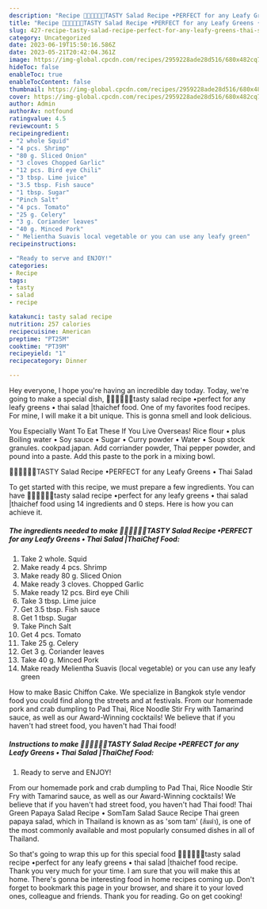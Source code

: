 ```yaml
---
description: "Recipe 👩🏽‍🍳👩🏻‍🍳TASTY Salad Recipe •PERFECT for any Leafy Greens • Thai Salad |ThaiChef Food the Delicious"
title: "Recipe 👩🏽‍🍳👩🏻‍🍳TASTY Salad Recipe •PERFECT for any Leafy Greens • Thai Salad |ThaiChef Food the Delicious"
slug: 427-recipe-tasty-salad-recipe-perfect-for-any-leafy-greens-thai-salad-thaichef-food-the-delicious
category: Uncategorized
date: 2023-06-19T15:50:16.586Z
date: 2023-05-21T20:42:04.361Z
image: https://img-global.cpcdn.com/recipes/2959228ade28d516/680x482cq70/tasty-salad-recipe-perfect-for-any-leafy-greens-thai-salad-thaichef-food-recipe-main-photo.jpg
hideToc: false
enableToc: true
enableTocContent: false
thumbnail: https://img-global.cpcdn.com/recipes/2959228ade28d516/680x482cq70/tasty-salad-recipe-perfect-for-any-leafy-greens-thai-salad-thaichef-food-recipe-main-photo.jpg
cover: https://img-global.cpcdn.com/recipes/2959228ade28d516/680x482cq70/tasty-salad-recipe-perfect-for-any-leafy-greens-thai-salad-thaichef-food-recipe-main-photo.jpg
author: Admin
authorAv: notfound
ratingvalue: 4.5
reviewcount: 5
recipeingredient:
- "2 whole Squid"
- "4 pcs. Shrimp"
- "80 g. Sliced Onion"
- "3 cloves Chopped Garlic"
- "12 pcs. Bird eye Chili"
- "3 tbsp. Lime juice"
- "3.5 tbsp. Fish sauce"
- "1 tbsp. Sugar"
- "Pinch Salt"
- "4 pcs. Tomato"
- "25 g. Celery"
- "3 g. Coriander leaves"
- "40 g. Minced Pork"
- " Melientha Suavis local vegetable or you can use any leafy green"
recipeinstructions:

- "Ready to serve and ENJOY!"
categories:
- Recipe
tags:
- tasty
- salad
- recipe

katakunci: tasty salad recipe 
nutrition: 257 calories
recipecuisine: American
preptime: "PT25M"
cooktime: "PT39M"
recipeyield: "1"
recipecategory: Dinner

---
```



Hey everyone, I hope you're having an incredible day today. Today, we're going to make a special dish, 👩🏽‍🍳👩🏻‍🍳tasty salad recipe •perfect for any leafy greens • thai salad |thaichef food. One of my favorites food recipes. For mine, I will make it a bit unique. This is gonna smell and look delicious.

You Especially Want To Eat These If You Live Overseas! Rice flour • plus Boiling water • Soy sauce • Sugar • Curry powder • Water • Soup stock granules. cookpad.japan. Add corriander powder, Thai pepper powder, and pound into a paste. Add this paste to the pork in a mixing bowl.

👩🏽‍🍳👩🏻‍🍳TASTY Salad Recipe •PERFECT for any Leafy Greens • Thai Salad 

To get started with this recipe, we must prepare a few ingredients. You can have 👩🏽‍🍳👩🏻‍🍳tasty salad recipe •perfect for any leafy greens • thai salad |thaichef food using 14 ingredients and 0 steps. Here is how you can achieve it.

<!--inarticleads1-->

##### The ingredients needed to make 👩🏽‍🍳👩🏻‍🍳TASTY Salad Recipe •PERFECT for any Leafy Greens • Thai Salad |ThaiChef Food:

1. Take 2 whole. Squid
1. Make ready 4 pcs. Shrimp
1. Make ready 80 g. Sliced Onion
1. Make ready 3 cloves. Chopped Garlic
1. Make ready 12 pcs. Bird eye Chili
1. Take 3 tbsp. Lime juice
1. Get 3.5 tbsp. Fish sauce
1. Get 1 tbsp. Sugar
1. Take Pinch Salt
1. Get 4 pcs. Tomato
1. Take 25 g. Celery
1. Get 3 g. Coriander leaves
1. Take 40 g. Minced Pork
1. Make ready  Melientha Suavis (local vegetable) or you can use any leafy green


How to make Basic Chiffon Cake. We specialize in Bangkok style vendor food you could find along the streets and at festivals. From our homemade pork and crab dumpling to Pad Thai, Rice Noodle Stir Fry with Tamarind sauce, as well as our Award-Winning cocktails! We believe that if you haven&#39;t had street food, you haven&#39;t had Thai food! 

<!--inarticleads2-->

##### Instructions to make 👩🏽‍🍳👩🏻‍🍳TASTY Salad Recipe •PERFECT for any Leafy Greens • Thai Salad |ThaiChef Food:


1. Ready to serve and ENJOY!

From our homemade pork and crab dumpling to Pad Thai, Rice Noodle Stir Fry with Tamarind sauce, as well as our Award-Winning cocktails! We believe that if you haven&#39;t had street food, you haven&#39;t had Thai food! Thai Green Papaya Salad Recipe • SomTam Salad Sauce Recipe Thai green papaya salad, which in Thailand is known as as &#39;som tam&#39; (ส้มตำ), is one of the most commonly available and most popularly consumed dishes in all of Thailand. 

So that's going to wrap this up for this special food 👩🏽‍🍳👩🏻‍🍳tasty salad recipe •perfect for any leafy greens • thai salad |thaichef food recipe. Thank you very much for your time. I am sure that you will make this at home. There's gonna be interesting food in home recipes coming up. Don't forget to bookmark this page in your browser, and share it to your loved ones, colleague and friends. Thank you for reading. Go on get cooking!
